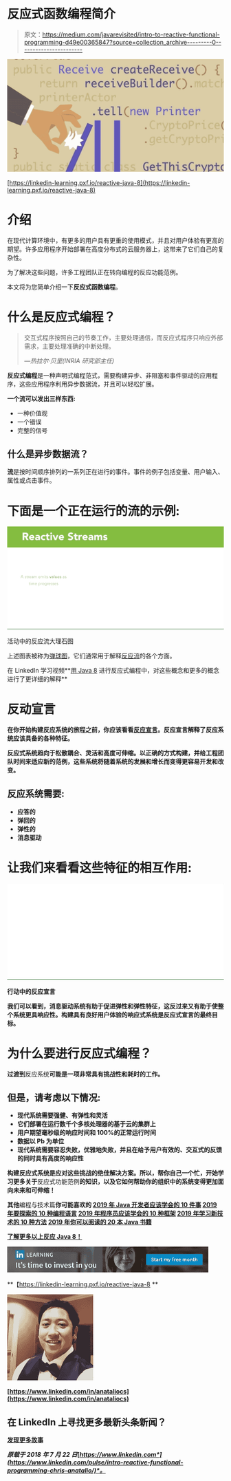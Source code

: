 # 反应式函数编程简介

> 原文：<https://medium.com/javarevisited/intro-to-reactive-functional-programming-d49e00365847?source=collection_archive---------0----------------------->

![](img/fce785b0949caa4278edad5db7d06475.png)

[https://linkedin-learning.pxf.io/reactive-java-8](https://linkedin-learning.pxf.io/reactive-java-8)

# 介绍

在现代计算环境中，有更多的用户具有更重的使用模式，并且对用户体验有更高的期望。许多应用程序开始部署在高度分布式的云服务器上，这带来了它们自己的复杂性。

为了解决这些问题，许多工程团队正在转向编程的反应功能范例。

本文将为您简单介绍一下**反应式函数编程**。

# 什么是反应式编程？

> 交互式程序按照自己的节奏工作，主要处理通信，而反应式程序只响应外部需求，主要处理准确的中断处理。
> 
> **—热拉尔·贝里*(*INRIA 研究部主任)**

**反应式编程**是一种声明式编程范式，需要构建异步、非阻塞和事件驱动的应用程序，这些应用程序利用异步数据流，并且可以轻松扩展。

**一个流可以发出三样东西:**

*   一种价值观
*   一个错误
*   完整的信号

## 什么是异步数据流？

**流**是按时间顺序排列的一系列正在进行的事件。事件的例子包括变量、用户输入、属性或点击事件。

# 下面是一个正在运行的流的示例:

![](img/77bb29fa36c075562afada1a88eebc0b.png)

活动中的反应流大理石图

上述图表被称为[弹球图](/@jshvarts/read-marble-diagrams-like-a-pro-3d72934d3ef5)，它们通常用于解释[反应流](https://www.reactivemanifesto.org/)的各个方面。

在 LinkedIn 学习视频**[用 Java 8](https://linkedin-learning.pxf.io/reactive-java-8) 进行反应式编程中，对这些概念和更多的概念进行了更详细的解释**

# **反动宣言**

**在你开始构建反应系统的旅程之前，你应该看看[反应宣言](https://www.reactivemanifesto.org/)。反应宣言解释了反应系统应该具备的各种特征。**

**反应式系统趋向于松散耦合、灵活和高度可伸缩。以正确的方式构建，并给工程团队时间来适应新的范例，这些系统将随着系统的发展和增长而变得更容易开发和改变。**

## **反应系统需要:**

*   **应答的**
*   **弹回的**
*   **弹性的**
*   **消息驱动**

# **让我们来看看这些特征的相互作用:**

**![](img/4f02940133e5cf18e85de0b7b15e9f0b.png)**

**行动中的反应宣言**

**我们可以看到，消息驱动系统有助于促进弹性和弹性特征，这反过来又有助于使整个系统更具响应性。构建具有良好用户体验的响应式系统是反应式宣言的最终目标。**

# **为什么要进行反应式编程？**

**过渡到**反应系统**可能是一项非常具有挑战性和耗时的工作。**

## **但是，请考虑以下情况:**

*   **现代系统需要强健、有弹性和灵活**
*   **它们部署在运行数千个多核处理器的基于云的集群上**
*   **用户期望毫秒级的响应时间和 100%的正常运行时间**
*   **数据以 Pb 为单位**
*   **现代系统需要容忍失败，优雅地失败，并且在给予用户有效的、交互式的反馈的同时具有高度的响应性**

**构建反应式系统是应对这些挑战的绝佳解决方案。所以，帮你自己一个忙，开始学习更多关于**反应式功能范例**的知识，以及它如何帮助你的组织中的系统变得更加面向未来和可伸缩！**

**其他**编程与技术篇**你可能喜欢的
[2019 年 Java 开发者应该学会的 10 件事](http://javarevisited.blogspot.sg/2017/12/10-things-java-programmers-should-learn.html#axzz53JaDYLsP)
[2019 年要探索的 10 种编程语言](http://www.java67.com/2017/12/10-programming-languages-to-learn-in.html)
[2019 年程序员应该学会的 10 种框架](https://javarevisited.blogspot.com/2018/04/top-5-java-frameworks-to-learn-in-2018_27.html)
[2019 年学习新技术的 10 种方法](http://www.java67.com/2017/12/10-ways-to-learn-new-technology-programming-language-or-framework.html)
[2019 年你可以阅读的 20 本 Java 书籍](http://javarevisited.blogspot.sg/2017/12/top-20-java-books-of-2017-which-you-can-read-in-2018.html)** 

**[**了解更多以上反应 Java 8！**](https://linkedin-learning.pxf.io/reactive-java-8)**

**![](img/cbe5fe4824a7479a100004c2d0fa35b5.png)**

**【https://linkedin-learning.pxf.io/reactive-java-8 **

**![](img/8f4b809ebf90fe8660f01d113920b94b.png)**

**[https://www.linkedin.com/in/anataliocs](https://www.linkedin.com/in/anataliocs)**

## **在 LinkedIn 上寻找更多最新头条新闻？**

**[发现更多故事](https://www.linkedin.com/)**

***原载于 2018 年 7 月 22 日*[*https://www.linkedin.com*](https://www.linkedin.com/pulse/intro-reactive-functional-programming-chris-anatalio/)*。***